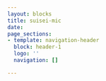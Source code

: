```yaml
---
layout: blocks
title: suisei-mic
date: 
page_sections:
- template: navigation-header
  block: header-1
  logo: ''
  navigation: []

---
```

